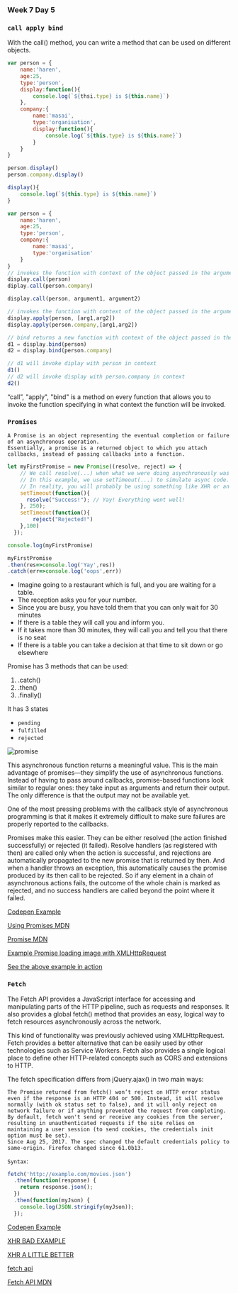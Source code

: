 ### Week 7 Day 5


### `call apply bind`

With the call() method, you can write a method that can be used on different objects.


```javascript
var person = {
    name:'haren',
    age:25,
    type:'person',
    display:function(){
        console.log(`${thsi.type} is ${this.name}`)
    },
    company:{
        name:'masai',
        type:'organisation',
        display:function(){
            console.log(`${this.type} is ${this.name}`)
        }
    }
}

person.display()
person.company.display()

display(){
    console.log(`${this.type} is ${this.name}`)
}

var person = {
    name:'haren',
    age:25,
    type:'person',
    company:{
        name:'masai',
        type:'organisation'
    }   
}
// invokes the function with context of the object passed in the argument
display.call(person)
diplay.call(person.company)

display.call(person, argument1, argument2)

// invokes the function with context of the object passed in the argument along with array of arguments
display.apply(person, [arg1,arg2])
display.apply(person.company,[arg1,arg2])

// bind returns a new function with context of the object passed in the argument that can be invoked later
d1 = display.bind(person)
d2 = display.bind(person.company)

// d1 will invoke diplay with person in context
d1()
// d2 will invoke display with person.company in context
d2()
```


“call”, "apply", "bind" is a method on every function that allows you to invoke the function specifying in what context the function will be invoked.


### `Promises`

```
A Promise is an object representing the eventual completion or failure of an asynchronous operation. 
Essentially, a promise is a returned object to which you attach callbacks, instead of passing callbacks into a function.
```

```javascript
let myFirstPromise = new Promise((resolve, reject) => {
    // We call resolve(...) when what we were doing asynchronously was successful, and reject(...) when it failed.
    // In this example, we use setTimeout(...) to simulate async code. 
    // In reality, you will probably be using something like XHR or an HTML5 API.
    setTimeout(function(){
      resolve("Success!"); // Yay! Everything went well!
    }, 250);
    setTimeout(function(){
        reject("Rejected!")
    },100)
  });

console.log(myFirstPromise)

myFirstPromise
.then(res=>console.log('Yay',res))
.catch(err=>console.log('oops',err))

```

- Imagine going to a restaurant which is full, and you are waiting for a table.
- The reception asks you for your number.
- Since you are busy, you have told them that you can only wait for 30 minutes
- If there is a table they will call you and inform you. 
- If it takes more than 30 minutes, they will call you and tell you that there is no seat
- If there is a table you can take a decision at that time to sit down or go elsewhere

Promise has 3 methods that can be used:
1. .catch()
2. .then()
3. .finally()

It has 3 states
- `pending`
- `fulfilled`
- `rejected`

![promise](https://mdn.mozillademos.org/files/15911/promises.png)

This asynchronous function returns a meaningful value. This is the main advantage of promises—they simplify the use of asynchronous functions. Instead of having to pass around callbacks, promise-based functions look similar to regular ones: they take input as arguments and return their output. The only difference is that the output may not be available yet.

One of the most pressing problems with the callback style of asynchronous programming is that it makes it extremely difficult to make sure failures are properly reported to the callbacks.

Promises make this easier. They can be either resolved (the action finished successfully) or rejected (it failed). Resolve handlers (as registered with then) are called only when the action is successful, and rejections are automatically propagated to the new promise that is returned by then. And when a handler throws an exception, this automatically causes the promise produced by its then call to be rejected. So if any element in a chain of asynchronous actions fails, the outcome of the whole chain is marked as rejected, and no success handlers are called beyond the point where it failed.

[Codepen Example](https://codepen.io/albseb511/pen/yLBEPOO?editors=1011)

[Using Promises MDN](https://developer.mozilla.org/en-US/docs/Web/JavaScript/Guide/Using_promises)

[Promise MDN](https://developer.mozilla.org/en-US/docs/Web/JavaScript/Reference/Global_Objects/Promise)

[Example Promise loading image with XMLHttpRequest](https://github.com/mdn/js-examples/tree/master/promises-test)

[See the above example in action](https://mdn.github.io/js-examples/promises-test/)

### `Fetch`

The Fetch API provides a JavaScript interface for accessing and manipulating parts of the HTTP pipeline, such as requests and responses. It also provides a global fetch() method that provides an easy, logical way to fetch resources asynchronously across the network.

This kind of functionality was previously achieved using XMLHttpRequest. Fetch provides a better alternative that can be easily used by other technologies such as Service Workers. Fetch also provides a single logical place to define other HTTP-related concepts such as CORS and extensions to HTTP.

The fetch specification differs from jQuery.ajax() in two main ways:

    The Promise returned from fetch() won’t reject on HTTP error status even if the response is an HTTP 404 or 500. Instead, it will resolve normally (with ok status set to false), and it will only reject on network failure or if anything prevented the request from completing.
    By default, fetch won't send or receive any cookies from the server, resulting in unauthenticated requests if the site relies on maintaining a user session (to send cookies, the credentials init option must be set).
    Since Aug 25, 2017. The spec changed the default credentials policy to same-origin. Firefox changed since 61.0b13.

`Syntax`:
```javascript
fetch('http://example.com/movies.json')
  .then(function(response) {
    return response.json();
  })
  .then(function(myJson) {
    console.log(JSON.stringify(myJson));
  });
```

[Codepen Example](https://codepen.io/albseb511/pen/GRKGOmL?editors=1111)

[XHR BAD EXAMPLE](https://codepen.io/albseb511/pen/bGNdRNj?editors=1011)

[XHR A LITTLE BETTER](https://codepen.io/albseb511/pen/RwNPgjM?editors=1011)

[fetch api](https://codepen.io/albseb511/pen/KKwpqRP?editors=1111)


[Fetch API MDN](https://developer.mozilla.org/en-US/docs/Web/API/Fetch_API/Using_Fetch)